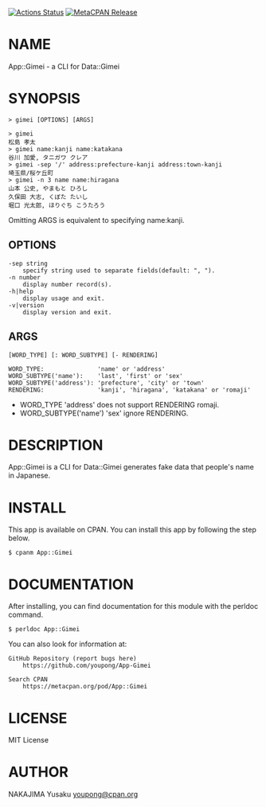 [![Actions Status](https://github.com/youpong/App-Gimei/workflows/test/badge.svg)](https://github.com/youpong/App-Gimei/actions) [![MetaCPAN Release](https://badge.fury.io/pl/App-Gimei.svg)](https://metacpan.org/release/App-Gimei)
# NAME

App::Gimei - a CLI for Data::Gimei

# SYNOPSIS

    > gimei [OPTIONS] [ARGS]

    > gimei
    松島 孝太
    > gimei name:kanji name:katakana
    谷川 加愛, タニガワ クレア
    > gimei -sep '/' address:prefecture-kanji address:town-kanji
    埼玉県/桜ケ丘町
    > gimei -n 3 name name:hiragana
    山本 公史, やまもと ひろし
    久保田 大志, くぼた たいし
    堀口 光太郎, ほりぐち こうたろう

Omitting ARGS is equivalent to specifying name:kanji.

## OPTIONS

    -sep string
        specify string used to separate fields(default: ", ").
    -n number
        display number record(s).
    -h|help
        display usage and exit.
    -v|version
        display version and exit.

## ARGS

    [WORD_TYPE] [: WORD_SUBTYPE] [- RENDERING]

    WORD_TYPE:               'name' or 'address'
    WORD_SUBTYPE('name'):    'last', 'first' or 'sex'
    WORD_SUBTYPE('address'): 'prefecture', 'city' or 'town'
    RENDERING:               'kanji', 'hiragana', 'katakana' or 'romaji'

- WORD\_TYPE 'address' does not support RENDERING romaji.
- WORD\_SUBTYPE('name') 'sex' ignore RENDERING.

# DESCRIPTION

App::Gimei is a CLI for Data::Gimei generates fake data that people's name in Japanese.

# INSTALL

This app is available on CPAN. You can install this app by following the step below.

    $ cpanm App::Gimei

# DOCUMENTATION

After installing, you can find documentation for this module with the perldoc command.

    $ perldoc App::Gimei

You can also look for information at:

    GitHub Repository (report bugs here)
        https://github.com/youpong/App-Gimei

    Search CPAN
        https://metacpan.org/pod/App::Gimei

# LICENSE

MIT License

# AUTHOR

NAKAJIMA Yusaku <youpong@cpan.org>
